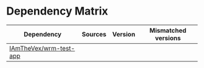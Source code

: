 # Dependency Matrix

Dependency | Sources | Version | Mismatched versions
---------- | ------- | ------- | -------------------
[IAmTheVex/wrm-test-app](https://github.com/IAmTheVex/wrm-test-app.git) |  | []() | 
